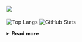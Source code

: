 ![](https://komarev.com/ghpvc/?username=chck&color=blueviolet)

<p align="left"> 
  <img alt="Top Langs" align="center" height="150" src="https://github-readme-stats-nine-umber-51.vercel.app/api/top-langs/?username=chck&layout=compact&count_private=true&show_icons=true&show_icons=true&theme=buefy" />
  <img alt="GitHub Stats" align="center" height="150" src="https://github-readme-stats-nine-umber-51.vercel.app/api?username=chck&count_private=true&show_icons=true&show_icons=true&theme=buefy" />
</p>

<details>
  <summary><b>Read more</b></summary>
  <br>

  <!--START_SECTION:waka-->
**🐱 My GitHub Data** 

> 📦 68.0 kB Used in GitHub's Storage 
 > 
> 🏆 401 Contributions in the Year 2023
 > 
> 💼 Opted to Hire
 > 
> 📜 134 Public Repositories 
 > 
> 🔑 19 Private Repositories 
 > 
**I'm a Night 🦉** 

```text
🌞 Morning                1258 commits        ████░░░░░░░░░░░░░░░░░░░░░   15.94 % 
🌆 Daytime                2021 commits        ██████░░░░░░░░░░░░░░░░░░░   25.61 % 
🌃 Evening                2181 commits        ███████░░░░░░░░░░░░░░░░░░   27.64 % 
🌙 Night                  2432 commits        ████████░░░░░░░░░░░░░░░░░   30.82 % 
```
📅 **I'm Most Productive on Monday** 

```text
Monday                   1759 commits        ██████░░░░░░░░░░░░░░░░░░░   22.29 % 
Tuesday                  1641 commits        █████░░░░░░░░░░░░░░░░░░░░   20.79 % 
Wednesday                1128 commits        ████░░░░░░░░░░░░░░░░░░░░░   14.29 % 
Thursday                 1430 commits        █████░░░░░░░░░░░░░░░░░░░░   18.12 % 
Friday                   765 commits         ██░░░░░░░░░░░░░░░░░░░░░░░   09.69 % 
Saturday                 397 commits         █░░░░░░░░░░░░░░░░░░░░░░░░   05.03 % 
Sunday                   772 commits         ██░░░░░░░░░░░░░░░░░░░░░░░   09.78 % 
```


📊 **This Week I Spent My Time On** 

```text
💬 Programming Languages: 
Other                    28 hrs 47 mins      ██████████████████████░░░   86.83 % 
Terraform                1 hr 25 mins        █░░░░░░░░░░░░░░░░░░░░░░░░   04.29 % 
Rust                     1 hr                █░░░░░░░░░░░░░░░░░░░░░░░░   03.04 % 
Markdown                 29 mins             ░░░░░░░░░░░░░░░░░░░░░░░░░   01.50 % 
Git                      29 mins             ░░░░░░░░░░░░░░░░░░░░░░░░░   01.48 % 

🔥 Editors: 
Chrome                   28 hrs 44 mins      ██████████████████████░░░   86.65 % 
Neovim                   1 hr 19 mins        █░░░░░░░░░░░░░░░░░░░░░░░░   04.00 % 
VS Code                  1 hr 10 mins        █░░░░░░░░░░░░░░░░░░░░░░░░   03.57 % 
CLion                    1 hr                █░░░░░░░░░░░░░░░░░░░░░░░░   03.04 % 
Obsidian                 28 mins             ░░░░░░░░░░░░░░░░░░░░░░░░░   01.45 % 
```

**I Mostly Code in Python** 

```text
Python                   40 repos            ████████░░░░░░░░░░░░░░░░░   31.75 % 
Jupyter Notebook         21 repos            ████░░░░░░░░░░░░░░░░░░░░░   16.67 % 
Rust                     7 repos             █░░░░░░░░░░░░░░░░░░░░░░░░   05.56 % 
Dockerfile               4 repos             █░░░░░░░░░░░░░░░░░░░░░░░░   03.17 % 
Shell                    3 repos             █░░░░░░░░░░░░░░░░░░░░░░░░   02.38 % 
```



**Timeline**

![Lines of Code chart](https://raw.githubusercontent.com/chck/chck/main/assets/bar_graph.png)


 Last Updated on 2023-07-31 01:41 UTC
<!--END_SECTION:waka-->
</details>

